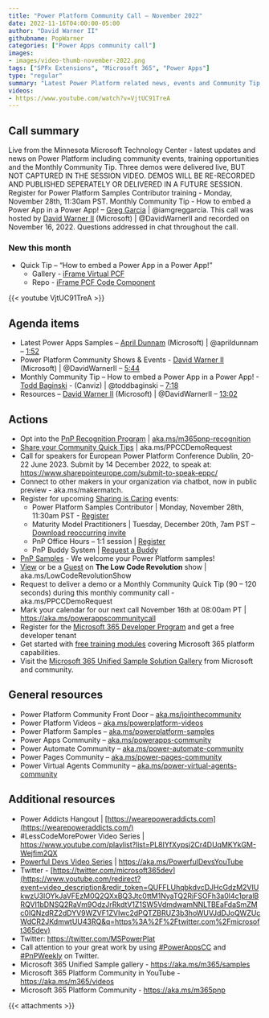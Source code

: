 ```yaml
---
title: "Power Platform Community Call – November 2022"
date: 2022-11-16T04:00:00-05:00
author: "David Warner II"
githubname: PopWarner
categories: ["Power Apps community call"]
images:
- images/video-thumb-november-2022.png
tags: ["SPFx Extensions", "Microsoft 365", "Power Apps"]
type: "regular"
summary: "Latest Power Platform related news, events and Community Tip. Three demos were delivered but not recorded. These will be delivered again on a future date. Community Tip - How to embed a Power App in a Power App!"
videos:
- https://www.youtube.com/watch?v=VjtUC91TreA
---
```


## Call summary

Live from the Minnesota Microsoft Technology Center - latest updates and news on Power Platform including community events, training opportunities and the Monthly Community Tip. Three demos were delivered live, BUT NOT CAPTURED IN THE SESSION VIDEO. DEMOS WILL BE RE-RECORDED AND PUBLISHED SEPERATELY OR DELIVERED IN A FUTURE SESSION. Register for Power Platform Samples Contributor training - Monday, November 28th, 11:30am PST. Monthly Community Tip - How to embed a Power App in a Power App! – [Greg Garcia](https://twitter.com/iamgreggarcia) \| @iamgreggarcia. This call was hosted by [David Warner II](http://twitter.com/DavidWarnerII) (Microsoft) \| @DavidWarnerII and recorded on November 16, 2022. Questions addressed in chat throughout the call.

### New this month

* Quick Tip – “How to embed a Power App in a Power App!”
    * Gallery - [iFrame Virtual PCF](https://pcf.gallery/iframe-virtual-pcf/)
    * Repo - [iFrame PCF Code Component](https://github.com/iamgreggarcia/IFrameVirtualPCF)


{{< youtube VjtUC91TreA >}}

## Agenda items

* Latest Power Apps Samples – [April Dunnam](http://twitter.com/aprildunnam) (Microsoft) \| @aprildunnam – [1:52](https://youtu.be/VjtUC91TreA?t=112)
* Power Platform Community Shows & Events - [David Warner II](http://twitter.com/DavidWarnerII) (Microsoft) \| @DavidWarnerII – [5:44](https://youtu.be/VjtUC91TreA?t=344)
* Monthly Community Tip – How to embed a Power App in a Power App! \- [Todd Baginski](https://twitter.com/toddbaginski) - (Canviz) \| @toddbaginski – [7:18](https://youtu.be/VjtUC91TreA?t=438)
* Resources – [David Warner II](http://twitter.com/DavidWarnerII) (Microsoft) \| @DavidWarnerII – [13:02](https://youtu.be/VjtUC91TreA?t=782)


## Actions

* Opt into the [PnP Recognition Program](https://aka.ms/m365pnp-recognition) \| [aka.ms/m365pnp-recognition](https://aka.ms/m365pnp-recognition)
* [Share your Community Quick Tips](https://customervoice.microsoft.com/Pages/ResponsePage.aspx?id=v4j5cvGGr0GRqy180BHbR02h_1H9_XFFp4etSzu5JxFUN0JZTFNDSDRJVVJGTkxHVzcxRDJWM01RWi4u) \| aka.ms/PPCCDemoRequest
* Call for speakers for European Power Platform Conference Dublin, 20-22 June 2023. Submit by 14 December 2022, to speak at: <https://www.sharepointeurope.com/submit-to-speak-eppc/>
* Connect to other makers in your organization via chatbot, now in public preview - aka.ms/makermatch.
* Register for upcoming [Sharing is Caring](https://pnp.github.io/sharing-is-caring/) events:
    * Power Platform Samples Contributor \| Monday, November 28th, 11:30am PST - [Register](https://forms.office.com/pages/responsepage.aspx?id=KtIy2vgLW0SOgZbwvQuRaXDXyCl9DkBHq4A2OG7uLpdUN0hMNTRPWVVWTkhFTk9QQzhFSTRIS1JLSC4u)
    * Maturity Model Practitioners \| Tuesday, December 20th, 7am PST – [Download reoccurring invite](https://aka.ms/mm4m365/invite)
    * PnP Office Hours – 1:1 session \| [Register](https://outlook.office365.com/owa/calendar/PnPSharingisCaring@warner.digital/bookings/)
    * PnP Buddy System \| [Request a Buddy](https://forms.office.com/Pages/ResponsePage.aspx?)
* [PnP Samples](https://aka.ms/powerplatform-samples) - We welcome your Power Platform samples!
* [View](https://aka.ms/LowCodeRevolutionShow) or be a [Guest](https://aka.ms/LowCodeRevolutionGuest) on **The Low Code Revolution** show \| aka.ms/LowCodeRevolutionShow
* Request to deliver a demo or a Monthly Community Quick Tip (90 – 120 seconds) during this monthly community call - aka.ms/PPCCDemoRequest
* Mark your calendar for our next call November 16th at 08:00am PT \| <https://aka.ms/powerappscommunitycall>
* Register for the [Microsoft 365 Developer Program](https://aka.ms/m365/devprogram) and get a free developer tenant
* Get started with [free training modules](https://aka.ms/m365/dev/learn) covering Microsoft 365 platform capabilities.
* Visit the [Microsoft 365 Unified Sample Solution Gallery](https://adoption.microsoft.com/sample-solution-gallery) from Microsoft and community.


## General resources

* Power Platform Community Front Door – [aka.ms/jointhecommunity](https://aka.ms/jointhecommunity)
* Power Platform Videos – [aka.ms/powerplatform-videos](https://aka.ms/powerplatform-videos)
* Power Platform Samples – [aka.ms/powerplatform-samples](https://aka.ms/powerplatform-samples)
* Power Apps Community – [aka.ms/powerapps-community](https://aka.ms/powerapps-community)
* Power Automate Community – [aka.ms/power-automate-community](https://aka.ms/power-automate-community)
* Power Pages Community – [aka.ms/power-pages-community](https://aka.ms/power-pages-community)
* Power Virtual Agents Community – [aka.ms/power-virtual-agents-community](https://aka.ms/power-virtual-agents-community)

## Additional resources

* Power Addicts Hangout \|
    [https://wearepoweraddicts.com](https://wearepoweraddicts.com/)
* \#LessCodeMorePower Video Series \|
    <https://www.youtube.com/playlist?list=PL8IYfXypsj2Cr4DUqMKYkGM-Wejfim2QX>
* [Powerful Devs Video Series](https://aka.ms/PowerfulDevsYouTube) \|
    <https://aka.ms/PowerfulDevsYouTube>
* Twitter -
    [https://twitter.com/microsoft365dev](https://www.youtube.com/redirect?event=video_description&redir_token=QUFFLUhqbkdvcDJHcGdzM2VIUkwzU3lOYkJaVFEzM0Q2QXxBQ3Jtc0ttM1NyaTQ2RjFSOFh3a0l4c1pralBRQVI1bDNSQ2RaVm9OdzJrRkdtV1Z1SW5VdmdwamNNLTBEaFdaSmZMc0lQNzdRZ2dDYV9WZVF1ZVIwc2dPQTZBRUZ3b3hoWUVJdDJoQWZUcWdCR2JKdmwtUU43RQ&q=https%3A%2F%2Ftwitter.com%2Fmicrosoft365dev)​
* Twitter: <https://twitter.com/MSPowerPlat>
* Call attention to your great work by using
    [\#PowerAppsCC](https://twitter.com/hashtag/PowerAppsCC?src=hashtag_click)
    and [\#PnPWeekly](https://twitter.com/hashtag/PnPWeekly?src=hashtag_click)
    on Twitter.
* Microsoft 365 Unified Sample gallery - <https://aka.ms/m365/samples>
* Microsoft 365 Platform Community in YouTube - <https://aka.ms/m365/videos>
* Microsoft 365 Platform Community - <https://aka.ms/m365pnp>

{{< attachments >}}
